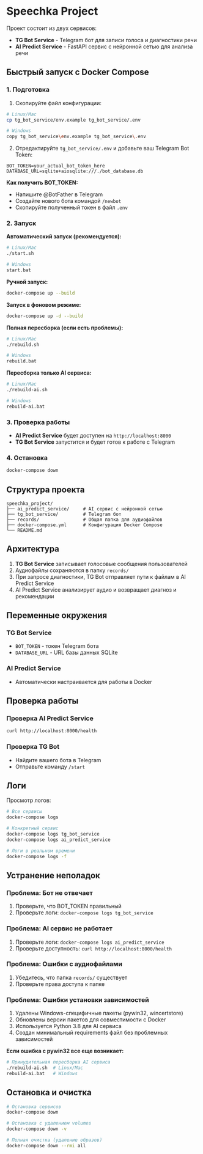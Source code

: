 # Speechka Project

Проект состоит из двух сервисов:
- **TG Bot Service** - Telegram бот для записи голоса и диагностики речи
- **AI Predict Service** - FastAPI сервис с нейронной сетью для анализа речи

## Быстрый запуск с Docker Compose

### 1. Подготовка

1. Скопируйте файл конфигурации:
```bash
# Linux/Mac
cp tg_bot_service/env.example tg_bot_service/.env

# Windows
copy tg_bot_service\env.example tg_bot_service\.env
```

2. Отредактируйте `tg_bot_service/.env` и добавьте ваш Telegram Bot Token:
```
BOT_TOKEN=your_actual_bot_token_here
DATABASE_URL=sqlite+aiosqlite:///./bot_database.db
```

**Как получить BOT_TOKEN:**
- Напишите @BotFather в Telegram
- Создайте нового бота командой `/newbot`
- Скопируйте полученный токен в файл `.env`

### 2. Запуск

**Автоматический запуск (рекомендуется):**
```bash
# Linux/Mac
./start.sh

# Windows
start.bat
```

**Ручной запуск:**
```bash
docker-compose up --build
```

**Запуск в фоновом режиме:**
```bash
docker-compose up -d --build
```

**Полная пересборка (если есть проблемы):**
```bash
# Linux/Mac
./rebuild.sh

# Windows
rebuild.bat
```

**Пересборка только AI сервиса:**
```bash
# Linux/Mac
./rebuild-ai.sh

# Windows
rebuild-ai.bat
```

### 3. Проверка работы

- **AI Predict Service** будет доступен на `http://localhost:8000`
- **TG Bot Service** запустится и будет готов к работе с Telegram

### 4. Остановка

```bash
docker-compose down
```

## Структура проекта

```
speechka_project/
├── ai_predict_service/     # AI сервис с нейронной сетью
├── tg_bot_service/         # Telegram бот
├── records/                # Общая папка для аудиофайлов
├── docker-compose.yml      # Конфигурация Docker Compose
└── README.md
```

## Архитектура

1. **TG Bot Service** записывает голосовые сообщения пользователей
2. Аудиофайлы сохраняются в папку `records/`
3. При запросе диагностики, TG Bot отправляет пути к файлам в AI Predict Service
4. AI Predict Service анализирует аудио и возвращает диагноз и рекомендации

## Переменные окружения

### TG Bot Service
- `BOT_TOKEN` - токен Telegram бота
- `DATABASE_URL` - URL базы данных SQLite

### AI Predict Service
- Автоматически настраивается для работы в Docker

## Проверка работы

### Проверка AI Predict Service
```bash
curl http://localhost:8000/health
```

### Проверка TG Bot
- Найдите вашего бота в Telegram
- Отправьте команду `/start`

## Логи

Просмотр логов:
```bash
# Все сервисы
docker-compose logs

# Конкретный сервис
docker-compose logs tg_bot_service
docker-compose logs ai_predict_service

# Логи в реальном времени
docker-compose logs -f
```

## Устранение неполадок

### Проблема: Бот не отвечает
1. Проверьте, что BOT_TOKEN правильный
2. Проверьте логи: `docker-compose logs tg_bot_service`

### Проблема: AI сервис не работает
1. Проверьте логи: `docker-compose logs ai_predict_service`
2. Проверьте доступность: `curl http://localhost:8000/health`

### Проблема: Ошибки с аудиофайлами
1. Убедитесь, что папка `records/` существует
2. Проверьте права доступа к папке

### Проблема: Ошибки установки зависимостей
1. Удалены Windows-специфичные пакеты (pywin32, wincertstore)
2. Обновлены версии пакетов для совместимости с Docker
3. Используется Python 3.8 для AI сервиса
4. Создан минимальный requirements файл без проблемных зависимостей

**Если ошибка с pywin32 все еще возникает:**
```bash
# Принудительная пересборка AI сервиса
./rebuild-ai.sh  # Linux/Mac
rebuild-ai.bat   # Windows
```

## Остановка и очистка

```bash
# Остановка сервисов
docker-compose down

# Остановка с удалением volumes
docker-compose down -v

# Полная очистка (удаление образов)
docker-compose down --rmi all
```
